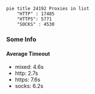 
```mermaid
pie title 24192 Proxies in list
    "HTTP" : 17485
    "HTTPS": 5771
    "SOCKS" : 4530
```

### Some Info
#### Average Timeout

- mixed: 4.6s
- http: 2.7s
- https: 7.6s
- socks: 6.2s